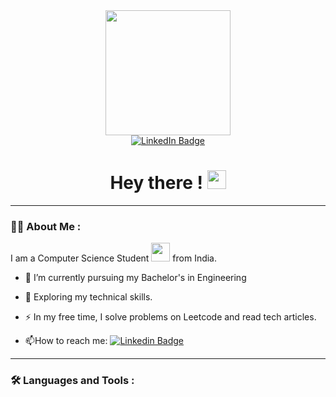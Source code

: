<div align="center">
	<img src="https://media.giphy.com/media/wLNuW1tCKRiPmDV5Y4/giphy.gif" width="200">
</div>

<div id="badges" align="center">
  <a href="https://www.linkedin.com/in/srinivasan-a-831733245/">
    <img src="https://img.shields.io/badge/LinkedIn-blue?style=for-the-badge&logo=linkedin&logoColor=white" alt="LinkedIn Badge"/>
  </a>
</div>
<div align="center">
  <img src="https://komarev.com/ghpvc/?username=srinivasan-as&style=flat-square&color=blue" alt=""/>
</div>
<div align="center">
  <h1>
    Hey there !
    <img src="https://media.giphy.com/media/hvRJCLFzcasrR4ia7z/giphy.gif" width="30px"/>
  </h1>
</div>

---

### :man_technologist: About Me :
I am a Computer Science Student <img src="https://media.giphy.com/media/WUlplcMpOCEmTGBtBW/giphy.gif" width="30"> from India.

- :telescope: I’m currently pursuing my Bachelor's in Engineering

- :seedling: Exploring my technical skills.

- :zap: In my free time, I solve problems on Leetcode and read tech articles.

- :mailbox:How to reach me: [![Linkedin Badge](https://img.shields.io/badge/-srini-blue?style=flat&logo=Linkedin&logoColor=white)](https://www.linkedin.com/in/srinivasan-a-831733245/)

---

### :hammer_and_wrench: Languages and Tools :
